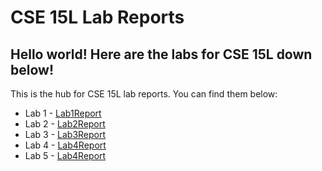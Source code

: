 # CSE 15L Lab Reports
Hello world! Here are the labs for CSE 15L down below!  
---
This is the hub for CSE 15L lab reports. You can find them below:  
- Lab 1 - [Lab1Report](https://kaleaporter.github.io/cse15l-lab-reports/LabReport1.html)  
- Lab 2 - [Lab2Report](https://kaleaporter.github.io/cse15l-lab-reports/LabReport2.html)
- Lab 3 - [Lab3Report](https://kaleaporter.github.io/cse15l-lab-reports/LabReport3.html)
- Lab 4 - [Lab4Report](https://kaleaporter.github.io/cse15l-lab-reports/LabReport4.html)  
- Lab 5 - [Lab4Report](https://kaleaporter.github.io/cse15l-lab-reports/LabReport5.html)  


